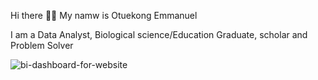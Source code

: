 Hi there 👋🏽 My namw is Otuekong Emmanuel

I am a Data Analyst, Biological science/Education Graduate, scholar and Problem Solver

![bi-dashboard-for-website](https://github.com/Shieldemma/OTUEKONG/assets/124175705/77b2c5c4-459b-4736-9e20-19237ffff992)
